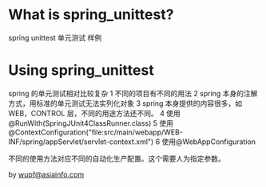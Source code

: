 # What is spring_unittest?

spring unittest 单元测试 样例


# Using spring_unittest

spring 的单元测试相对比较复杂
1 不同的项目有不同的用法
2 spring 本身的注解方式，用标准的单元测试无法实列化对象
3 spring 本身提供的内容很多，如WEB，CONTROL 层，不同的用途方法还不同。
4 使用@RunWith(SpringJUnit4ClassRunner.class)
5 使用@ContextConfiguration("file:src/main/webapp/WEB-INF/spring/appServlet/servlet-context.xml") 
6 使用@WebAppConfiguration

不同的使用方法对应不同的自动化生产配置。这个需要人为指定参数。

by wupf@asiainfo.com
